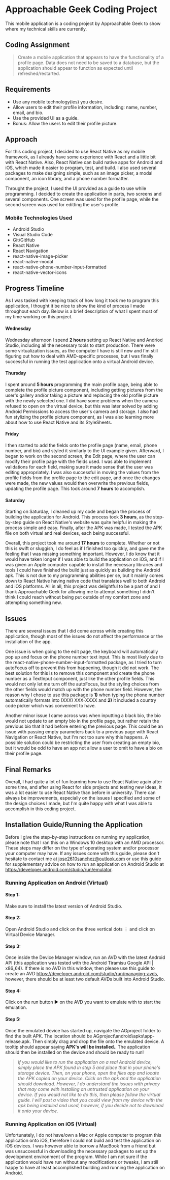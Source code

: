 # Approachable Geek Coding Project
This mobile application is a coding project by Approachable Geek to show where my technical skills are currently.

## Coding Assignment

> Create a mobile application that appears to have the functionality of a profile page. Data does not need to be saved to a database, but the application should appear to function as expected until refreshed/restarted.

## Requirements

- Use any mobile technology(ies) you desire.
- Allow users to edit their profile information, including: name, number, email, and bio.
- Use the provided UI as a guide.
- Bonus: Allow the users to edit their profile picture.

## Approach

For this coding project, I decided to use React Native as my mobile framework, as I already have some experience with React and a little bit with React Native. Also, React Native can build native apps for Android and iOS, which made it easier to program, test, and build. I also used several packages to make designing simple, such as an image picker, a modal component, an icon library, and a phone number formatter.

Throught the project, I used the UI provided as a guide to use while programming. I decided to create the application in parts, two screens and several components. One screen was used for the profile page, while the second screen was used for editting the user's profile.

### Mobile Technologies Used

- Android Studio
- Visual Studio Code
- Git/GitHub
- React Native
- React Navigation
- react-native-image-picker
- react-native-modal
- react-native-phone-number-input-formatted
- react-native-vector-icons

## Progress Timeline

As I was tasked with keeping track of how long it took me to program this application, I thought it be nice to show the kind of process I made throughout each day. Below is a brief description of what I spent most of my time working on this project.

#### Wednesday

Wednesday afternoon I spend **2 hours** setting up React Native and Andriod Studio, including all the necessary tools to start production. There were some virtualization issues, as the computer I have is still new and I'm still figuring out how to deal with AMD-specific processes, but I was finally successful in running the test application onto a virtual Android device.

#### Thursday

I spent around **5 hours** programming the main profile page, being able to complete the profile picture component, including getting pictures from the user's gallery and/or taking a picture and replacing the old profile picture with the newly selected one. I did have some problems when the camera refused to open on the virtual device, but this was later solved by adding Android Permissions to access the user's camera and storage. I also had fun stylizing the profile picture component, as I was also learning more about how to use React Native and its StyleSheets.

#### Friday

I then started to add the fields onto the profile page (name, email, phone number, and bio) and styled it similarly to the UI example given. Afterward, I began to work on the second screen, the Edit page, where the user can modify their profile page with the fields used. I was able to implement validations for each field, making sure it made sense that the user was editing appropriately. I was also successful in moving the values from the profile fields from the profile page to the edit page, and once the changes were made, the new values would then overwrite the previous fields, updating the profile page. This took around **7 hours** to accomplish.

#### Saturday
Starting on Saturday, I cleaned up my code and began the process of building the application for Android. This process took **3 hours**, as the step-by-step guide on React Native's website was quite helpful in making the process simple and easy. Finally, after the APK was made, I tested the APK file on both virtual and real devices, each being successful.

Overall, this project took me around **17 hours** to complete. Whether or not this is swift or sluggish, I do feel as if I finished too quickly, and gave me the feeling that I was missing something important. However, I do know that it would have taken longer if I was able to build the application on iOS, and if I was given an Apple computer capable to install the necessary libraries and tools I could have finished the build just as quickly as building the Android apk. This is not due to my programming abilities per se, but it mainly comes down to React Native having native code that translates well to both Android and iOS platforms. All in all, this project was delightful to be a part of and I thank Approachable Geek for allowing me to attempt something I didn't think I could reach without being put outside of my comfort zone and attempting something new.

## Issues

There are several issues that I did come across while creating this application, though most of the issues do not affect the performance or the installation of the app. 

One issue is when going to the edit page, the keyboard will automatically pop up and focus on the phone number text input. This is most likely due to the react-native-phone-number-input-formatted package, as I tried to turn autoFocus off to prevent this from happening, though it did not work. The best solution for this is to remove this component and create the phone number as a TextInput component, just like the other profile fields. This would not only let me turn off the autoFocus, but the styling choices from the other fields would match up with the phone number field. However, the reason why I chose to use this package is **1)** when typing the phone number automatically formats into (XXX) XXX-XXXX and **2)** it included a country code picker which was convenient to have. 

Another minor issue I came across was when inputting a black bio, the bio would not update to an empty bio in the profile page, but rather retain the previous bio that it had before entering the previous page. This could be an issue with passing empty parameters back to a previous page with React Navigation or React Native, but I'm not too sure why this happens. A possible solution could be restricting the user from creating an empty bio, but it would be odd to have an app not allow a user to omit to have a bio on their profile page.

## Final Remarks

Overall, I had quite a lot of fun learning how to use React Native again after some time, and after using React for side projects and testing new ideas, it was a lot easier to use React Native than before in university. There can always be improvements, especially on the issues I specified and some of the design choices I made, but I'm quite happy with what I was able to accomplish in this coding project.

## Installation Guide/Running the Application

Before I give the step-by-step instructions on running my application, please note that I ran this on a Windows 10 desktop with an AMD processor. These steps may differ on the type of operating system and/or processor your computer may have. If any issues come with this guide, please don't hesitate to contact me at jose2610sanchez@outlook.com or use this guide for supplementary advice on how to run an application on Android Studio at https://developer.android.com/studio/run/emulator.

### Running Application on Android (Virtual)

#### Step 1:

Make sure to install the latest version of Android Studio.

#### Step 2:

Open Android Studio and click on the three vertical dots ⋮ and click on Virtual Device Manager.

#### Step 3:

Once inside the Device Manager window, run an AVD with the latest Android API (this application was tested with the Android Tiramisu Google API | x86_64). If there is no AVD in this window, then please use this guide to create an AVD https://developer.android.com/studio/run/managing-avds, however, there should be at least two default AVDs built into Android Studio.

#### Step 4:

Click on the run button ► on the AVD you want to emulate with to start the emulation.

#### Step 5:

Once the emulated device has started up, navigate the AGproject folder to find the built APK. The location should be AGproject\android\apks\app-release.apk. Then simply drag and drop the file onto the emulated device. A tooltip should appear saying **APK's will be installed.**. The application should then be installed on the device and should be ready to run!

> *If you would like to run the application on a real Android device, simply place the APK found in step 5 and place that in your phone's storage device. Then, on your phone, open the files app and locate the APK copied on your device. Click on the apk and the application should download. However, I do understand the issues with privacy that may come with installing an untrusted application on your device. If you would not like to do this, then please follow the virtual guide. I will post a video that you could view from my device with the apk being installed and used, however, if you decide not to download it onto your device.*

### Running Application on iOS (Virtual)
Unfortunately, I do not have/own a Mac or Apple computer to program this application onto iOS, therefore I could not build and test the application on iOS devices. I was however able to borrow a MacBook from a friend but was unsuccessful in downloading the necessary packages to set up the development environment of the program. While I am not sure if the application would have run without any modifications or tweaks, I am still happy to have at least accomplished building and running the application on Android.
